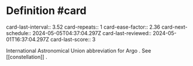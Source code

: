 # Definition #card
card-last-interval:: 3.52
card-repeats:: 1
card-ease-factor:: 2.36
card-next-schedule:: 2024-05-05T04:37:04.297Z
card-last-reviewed:: 2024-05-01T16:37:04.297Z
card-last-score:: 3

International Astronomical Union abbreviation for Argo . See [[constellation]] .